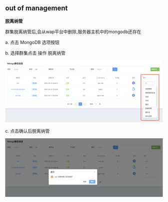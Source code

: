 ## out of management

**脱离纳管**

群集脱离纳管后,会从wap平台中删除,服务器主机中的mongodb还存在

a. 点击 MongoDB 选项按钮

b. 选择群集点击 操作 脱离纳管

![1](../../../../../../images/whalealPlatformImages/outofmanagement.png)

c. 点击确认后脱离纳管

![1](../../../../../../images/whalealPlatformImages/outofmanagement1.png)

